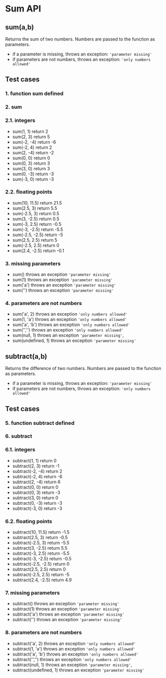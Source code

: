 # Sum API

## **sum(a,b)**

Returns the sum of two numbers. Numbers are passed to the function as parameters.

-   if a parameter is missing, throws an exception: `'parameter missing'`
-   if parameters are not numbers, throws an exception:
    `'only numbers allowed'`

## Test cases

### 1. function sum defined

### 2. sum
### 2.1. integers
-   sum(1, 1) return 2
-   sum(2, 3) return 5
-   sum(-2, -4) return -6
-   sum(-2, 4) return 2
-   sum(2, -4) return -2
-   sum(0, 0) return 0
-   sum(0, 3) return 3
-   sum(3, 0) return 3
-   sum(0, -3) return -3
-   sum(-3, 0) return -3

### 2.2. floating points
-   sum(10, 11.5) return 21.5
-   sum(2.5, 3) return 5.5
-   sum(-2.5, 3) return 0.5
-   sum(3, -2.5) return 0.5
-   sum(-3, 2.5) return -0.5
-   sum(-3, -2.5) return -5.5
-   sum(-2.5, -2.5) return -5
-   sum(2.5, 2.5) return 5
-   sum(-2.5, 2.5) return 0
-   sum(2.4, -2.5) return -0.1

### 3. missing parameters
-   sum() throws an exception `'parameter missing'`
-   sum(1) throws an exception `'parameter missing'`
-   sum('a') throws an exception `'parameter missing'`
-   sum('') throws an exception `'parameter missing'`

### 4. parameters are not numbers
-   sum('a', 2) throws an exception `'only numbers allowed'`
-   sum(1, 'a') throws an exception `'only numbers allowed'`
-   sum('a', 'b') throws an exception `'only numbers allowed'`
-   sum('','') throws an exception `'only numbers allowed'`
-   sum(null, 1) throws an exception `'parameter missing'`,
-   sum(undefined, 1) throws an exception `'parameter missing'`

## **subtract(a,b)**

Returns the difference of two numbers. Numbers are passed to the function as parameters.

-   if a parameter is missing, throws an exception: `'parameter missing'`
-   if parameters are not numbers, throws an exception:
    `'only numbers allowed'`

## Test cases    

### 5. function subtract defined

### 6. subtract

### 6.1. integers
-   subtract(1, 1) return 0
-   subtract(2, 3) return -1
-   subtract(-2, -4) return 2
-   subtract(-2, 4) return -6
-   subtract(2, -4) return 6
-   subtract(0, 0) return 0
-   subtract(0, 3) return -3
-   subtract(3, 0) return 0
-   subtract(0, -3) return -3
-   subtract(-3, 0) return -3

### 6.2. floating points
-   subtract(10, 11.5) return -1.5
-   subtract(2.5, 3) return -0.5
-   subtract(-2.5, 3) return -5.5
-   subtract(3, -2.5) return 5.5
-   subtract(-3, 2.5) return -5.5
-   subtract(-3, -2.5) return -0.5
-   subtract(-2.5, -2.5) return 0
-   subtract(2.5, 2.5) return 0
-   subtract(-2.5, 2.5) return -5
-   subtract(2.4, -2.5) return 4.9

### 7. missing parameters
-   subtract() throws an exception `'parameter missing'`
-   subtract(1) throws an exception `'parameter missing'`
-   subtract('a') throws an exception `'parameter missing'`
-   subtract('') throws an exception `'parameter missing'`

### 8. parameters are not numbers
-   subtract('a', 2) throws an exception `'only numbers allowed'`
-   subtract(1, 'a') throws an exception `'only numbers allowed'`
-   subtract('a', 'b') throws an exception `'only numbers allowed'`
-   subtract('','') throws an exception `'only numbers allowed'`
-   subtract(null, 1) throws an exception `'parameter missing'`,
-   subtract(undefined, 1) throws an exception `'parameter missing'`
